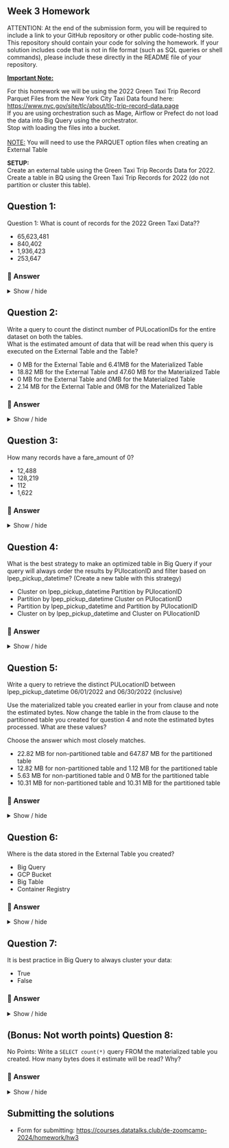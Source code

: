 ## Week 3 Homework
ATTENTION: At the end of the submission form, you will be required to include a link to your GitHub repository or other public code-hosting site. This repository should contain your code for solving the homework. If your solution includes code that is not in file format (such as SQL queries or shell commands), please include these directly in the README file of your repository.

<b><u>Important Note:</b></u> <p> For this homework we will be using the 2022 Green Taxi Trip Record Parquet Files from the New York
City Taxi Data found here: </br> https://www.nyc.gov/site/tlc/about/tlc-trip-record-data.page </br>
If you are using orchestration such as Mage, Airflow or Prefect do not load the data into Big Query using the orchestrator.</br>
Stop with loading the files into a bucket. </br></br>
<u>NOTE:</u> You will need to use the PARQUET option files when creating an External Table</br>

<b>SETUP:</b></br>
Create an external table using the Green Taxi Trip Records Data for 2022. </br>
Create a table in BQ using the Green Taxi Trip Records for 2022 (do not partition or cluster this table). </br>
</p>

## Question 1:
Question 1: What is count of records for the 2022 Green Taxi Data??
- 65,623,481
- 840,402
- 1,936,423
- 253,647

### 🔵 Answer

<details>
    <summary>Show / hide</summary>

The answer is **840,402**.
</details>

## Question 2:
Write a query to count the distinct number of PULocationIDs for the entire dataset on both the tables.</br>
What is the estimated amount of data that will be read when this query is executed on the External Table and the Table?

- 0 MB for the External Table and 6.41MB for the Materialized Table
- 18.82 MB for the External Table and 47.60 MB for the Materialized Table
- 0 MB for the External Table and 0MB for the Materialized Table
- 2.14 MB for the External Table and 0MB for the Materialized Table


### 🔵 Answer

<details>
    <summary>Show / hide</summary>

The answer is **0 MB for the External Table and 6.41MB for the Materialized Table**.
</details>

## Question 3:
How many records have a fare_amount of 0?
- 12,488
- 128,219
- 112
- 1,622

### 🔵 Answer

<details>
    <summary>Show / hide</summary>

The answer is **1,622**.
</details>

## Question 4:
What is the best strategy to make an optimized table in Big Query if your query will always order the results by PUlocationID and filter based on lpep_pickup_datetime? (Create a new table with this strategy)
- Cluster on lpep_pickup_datetime Partition by PUlocationID
- Partition by lpep_pickup_datetime  Cluster on PUlocationID
- Partition by lpep_pickup_datetime and Partition by PUlocationID
- Cluster on by lpep_pickup_datetime and Cluster on PUlocationID

### 🔵 Answer

<details>
    <summary>Show / hide</summary>

The answer is **Partition by lpep_pickup_datetime and Cluster on PUlocationID**. Partitioning the data means we only need to inspect the particular partitions containing the values filtered for `lpep_pickup_datetime` rather than the entire table every time. Clustering the data means records with the same `PULocationID` will already be adjacent to each other, speeding up queries that require the data to be sorted.
</details>

## Question 5:
Write a query to retrieve the distinct PULocationID between lpep_pickup_datetime
06/01/2022 and 06/30/2022 (inclusive)</br>

Use the materialized table you created earlier in your from clause and note the estimated bytes. Now change the table in the from clause to the partitioned table you created for question 4 and note the estimated bytes processed. What are these values? </br>

Choose the answer which most closely matches.</br>

- 22.82 MB for non-partitioned table and 647.87 MB for the partitioned table
- 12.82 MB for non-partitioned table and 1.12 MB for the partitioned table
- 5.63 MB for non-partitioned table and 0 MB for the partitioned table
- 10.31 MB for non-partitioned table and 10.31 MB for the partitioned table


### 🔵 Answer

<details>
    <summary>Show / hide</summary>

The answer is **12.82 MB for non-partitioned table and 1.12 MB for the partitioned table**.
</details>

## Question 6:
Where is the data stored in the External Table you created?

- Big Query
- GCP Bucket
- Big Table
- Container Registry


### 🔵 Answer

<details>
    <summary>Show / hide</summary>

The answer is **GCP Bucket**. This is where we loaded the Parquet files to.
</details>

## Question 7:
It is best practice in Big Query to always cluster your data:
- True
- False


### 🔵 Answer

<details>
    <summary>Show / hide</summary>

The answer is **False**. As mentioned in the [slides for this module](https://docs.google.com/presentation/d/1a3ZoBAXFk8-EhUsd7rAZd-5p_HpltkzSeujjRGB2TAI/edit#slide=id.g10c8bcef47f_0_9), with smaller datasets (fewer than 1 GB), clustering may not be an effective optimisation.
</details>

## (Bonus: Not worth points) Question 8:
No Points: Write a `SELECT count(*)` query FROM the materialized table you created. How many bytes does it estimate will be read? Why?


### 🔵 Answer

<details>
    <summary>Show / hide</summary>

The answer is **0 B**. The `count(*)` or table row count is retrieved from the materialised table's metadata, so the query does not actually need to be run.
</details>

## Submitting the solutions

* Form for submitting: https://courses.datatalks.club/de-zoomcamp-2024/homework/hw3
